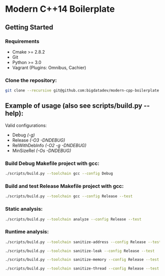 # Modern C++14 Boilerplate

## Getting Started

### Requirements

- Cmake >= 2.8.2
- Git
- Python >= 3.0
- Vagrant (Plugins: Omnibus, Cachier)

### Clone the repository:

```bash
git clone --recursive git@github.com:bigdatadev/modern-cpp-boilerplate.git
```

## Example of usage (also see scripts/build.py --help):

Valid configurations:
- Debug          _(-g)_
- Release        _(-O3 -DNDEBUG)_
- RelWithDebInfo _(-O2 -g -DNDEBUG)_
- MinSizeRel     _(-Os -DNDEBUG)_

### Build Debug Makefile project with gcc:

```bash
./scripts/build.py --toolchain gcc --config Debug
```

### Build and test Release Makefile project with gcc:

```bash
./scripts/build.py --toolchain gcc --config Release --test
```

### Static analysis:

```bash
./scripts/build.py --toolchain analyze --config Release --test
```

### Runtime analysis:

```bash
./scripts/build.py --toolchain sanitize-address --config Release --test
```

```bash
./scripts/build.py --toolchain sanitize-leak --config Release --test
```

```bash
./scripts/build.py --toolchain sanitize-memory --config Release --test
```

```bash
./scripts/build.py --toolchain sanitize-thread --config Release --test
```

